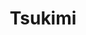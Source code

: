 ---
layout: place
title: "Tsukimi"
permalink: /texas/austin/tsukimi.html
stateAbbr: TX
stateName: Texas
cityName: Austin
seo:
  name: "Tsukimi"
  type: Restaurant
  links: https://www.tsukimiaustin.com/
description: "Looking for sushi in Austin, Texas? Check out Tsukimi for a delightful Japanese dining experience. Enjoy a variety of sushi and other dishes in a welcoming a..."
place_id: ChIJWW1mSSPPRIYRriBy7jZ9QgY
photos:
  - name: >-
      places/ChIJWW1mSSPPRIYRriBy7jZ9QgY/photos/AeeoHcLxRFgmdXPitdVgZNJdgGcHhWVXG1Y3dDvosUyT9wrcc4NJxxrCasXavHyHd6E22JPoHZOTZZYJ7XhfwCqFkgm26e4bM2LBegsaqpfUTTEMEg6G_ND3h5OCuFj1HUtlCdq8FZMB635u2vryf9Wv4w4I2BEEu2IRUbB10n1SHYI9zVo86rCG42LWXbZ0WtOLAkp0pXZpOQQILrFN0OTqx0_LvF_-z7_86UPI5rpkBDMehYdvOJElIf3k7QZcBi84zvKSiw3Ho5qEy8OE4IpkrSouhE7HDb7IGi2bc6loCeFz4g
    widthPx: 4800
    heightPx: 3200
    authorAttributions:
      - displayName: Tsukimi
        uri: https://maps.google.com/maps/contrib/102633979665514436753
        photoUri: >-
          https://lh3.googleusercontent.com/a-/ALV-UjVIPQ7HP3M19gjYbfJ332SGIIntHs2aAMRMhUQoCK-Z6sd4A4gs=s100-p-k-no-mo
    flagContentUri: >-
      https://www.google.com/local/imagery/report/?cb_client=maps_api_places.places_api&image_key=!1e10!2sAF1QipOJu287FjngFKTA2ebS8AtXMGIQGSNHKX_y-oki&hl=en-US
    googleMapsUri: >-
      https://www.google.com/maps/place//data=!3m4!1e2!3m2!1sAF1QipOJu287FjngFKTA2ebS8AtXMGIQGSNHKX_y-oki!2e10!4m2!3m1!1s0x8644cf2349666d59:0x6427d36ee7220ae
  - name: >-
      places/ChIJWW1mSSPPRIYRriBy7jZ9QgY/photos/AeeoHcIz4RhHOJugUebYx1PPbkpx7ALx4w3Z4s_i_OVA8KXgJy6l4-eMEUVEzjPTgdyFHZ98pgXEAYcbZ5JNXbCoLRUWz99GTxOAkCxb0tq4X5u8HgEDp7w16bxHf1q-Ysponem4mREhJNJ0V_sB7CYy5PNA7SDSk8vUMCBQhS223GQNynJ5667Xy8ZUagmqrKnHuAldGTJul6rEbePZMlGHVT3SWoMkUezjB288C7qdtfDw4VnHNIqULW7M9aotvMAisW3xWWR4jcxxwANh91TuMqV0C6utuTCaIXi6xT2c-tlW_g
    widthPx: 2048
    heightPx: 1536
    authorAttributions:
      - displayName: Tsukimi
        uri: https://maps.google.com/maps/contrib/102633979665514436753
        photoUri: >-
          https://lh3.googleusercontent.com/a-/ALV-UjVIPQ7HP3M19gjYbfJ332SGIIntHs2aAMRMhUQoCK-Z6sd4A4gs=s100-p-k-no-mo
    flagContentUri: >-
      https://www.google.com/local/imagery/report/?cb_client=maps_api_places.places_api&image_key=!1e10!2sAF1QipPn4i9XqP0gvVJO3MFSeBflgyJ7-YpgAz-nCwnv&hl=en-US
    googleMapsUri: >-
      https://www.google.com/maps/place//data=!3m4!1e2!3m2!1sAF1QipPn4i9XqP0gvVJO3MFSeBflgyJ7-YpgAz-nCwnv!2e10!4m2!3m1!1s0x8644cf2349666d59:0x6427d36ee7220ae
  - name: >-
      places/ChIJWW1mSSPPRIYRriBy7jZ9QgY/photos/AeeoHcKJqJStlLN6pf_2Y-p6RjW4WRzB2WwvblO2w2O7h0TtqXo_FqGsT25caFR0VnsmthdtY9jl6yu_1KSDRDXCrFpfmSr0YkYjxlYTwfDoM96cB9okXki1k6CpHsPZyz8VNgk5UYsxiVmUy9c9_HDWA30R8wz1xONs0jKdA41fqiiW9pLNlZX4ImiF18SZGFLp6uqhGyMH0Ua4XAKaP0vwctsmRNUNj1RI3SI2j7qyIi9AtgwcqTY-fU2Lnsnp5ZfUSh341ByAgdDKiH4t_piPrIxAK08MIKojldG0tUkQwV1Uxx6k8VUU349jid-tJGezANAA9cfFxp7xpsytSHBbGY-plclY5fh50bgJ87tFS-Y4h52t2K72Wj4G1FEjSl6AREUVvMDs7qw-7PKQ5KjECYFR6lftf_VlXY2AdX1exymtWaTbIKLCa6X1YBU2Xg
    widthPx: 3000
    heightPx: 4000
    authorAttributions:
      - displayName: James Hannusch
        uri: https://maps.google.com/maps/contrib/114994317181262341014
        photoUri: >-
          https://lh3.googleusercontent.com/a-/ALV-UjXAb3jVtC4UfaK0S10L3VRhf8r72cjRYdy-YESDSB2FgUODb88g=s100-p-k-no-mo
    flagContentUri: >-
      https://www.google.com/local/imagery/report/?cb_client=maps_api_places.places_api&image_key=!1e10!2sCIABIhADycTjvjZmzGfM_lcAA3NK&hl=en-US
    googleMapsUri: >-
      https://www.google.com/maps/place//data=!3m4!1e2!3m2!1sCIABIhADycTjvjZmzGfM_lcAA3NK!2e10!4m2!3m1!1s0x8644cf2349666d59:0x6427d36ee7220ae
  - name: >-
      places/ChIJWW1mSSPPRIYRriBy7jZ9QgY/photos/AeeoHcIMWxEcbtVrVFBLiqVXsaoQn95vzZs8dcpCByMzVbYuCvFxy7b2xMwInqW-RxC9q1FL87RpyybloiApZduuBf1kt8eUeJRMiCAjZrZ-dTDmNhyUa8_JMMe2iJqUUJVTijpux0k7bpi0Nx2pzo6PhbdXyNyknmBjomnzjwBOesF592NXSngx-FEMoBcgWbW5uA3WG8J2FfCpU6CHANfn2iCHbuCDxFS1D3XVFq7Q9YgOtVtw-0qga_E-HjDWns3k2dK1toYfA2aP_cb239IrPvRsveJrqVq-gE_gm5OGFxu-Y_1BAiy08XaMe5-A9fBiTt0w4PyNxLbz0q9cfuRBp3bWixB1wZe42n1UNX90fQCW85DRHR09Ot-17dG-pY3r1Oqqo5h4-jiXyJ0xR0ivaCZfQmTf2CiwMrB8bhkAdmIQVhSm
    widthPx: 4032
    heightPx: 3024
    authorAttributions:
      - displayName: Dirtex Austin LLC
        uri: https://maps.google.com/maps/contrib/110897591937060447488
        photoUri: >-
          https://lh3.googleusercontent.com/a-/ALV-UjWSIS1CpbtF4NA8d-joSR3-ipAsjFHukYRQ1bxMu5qfI9uFmWE=s100-p-k-no-mo
    flagContentUri: >-
      https://www.google.com/local/imagery/report/?cb_client=maps_api_places.places_api&image_key=!1e10!2sCIHM0ogKEICAgMDQ5LuxgQE&hl=en-US
    googleMapsUri: >-
      https://www.google.com/maps/place//data=!3m4!1e2!3m2!1sCIHM0ogKEICAgMDQ5LuxgQE!2e10!4m2!3m1!1s0x8644cf2349666d59:0x6427d36ee7220ae
  - name: >-
      places/ChIJWW1mSSPPRIYRriBy7jZ9QgY/photos/AeeoHcK_t71elzGYJo-IUiSmsGC0ZvSYxlWQThf3wTtARGzbJjTXUQ6KV6UsMC3g8xpdAulgTRrF0M0vXB9ilbhPE8SB9LxPavQUsJVsvVT972dYZLFe3KnCcxfnUXWvSAyFtzcP_be8EoqXxwGYATETJxqMIeV6okYlKpOQTUnsr9L1OvqPefloIHkHaAsCgkKfFyO-211C2y-RY07dX5kroBQJ0p9lA9C2xEEA4Yz3ANFmcIoRYS8rRTfeovxNAKL_L_smP5TPAtczhaTYiGYf4r1UVvl2eWHtQX9kTKbVKwsdXTZ4k4jk5tPgAyyw-x3haZqk0bNFQrM2YjrR5-0Kp8EtkZPtdoTlx1pwFsLKcnu7pCC43wx-GUQBiW6GG0JLN3TH5M-8IcgR-YCW8P62s9skSOJljoaGA_XzA4bcZQsAf7Zl
    widthPx: 4032
    heightPx: 3024
    authorAttributions:
      - displayName: Sean A
        uri: https://maps.google.com/maps/contrib/104644236926830828308
        photoUri: >-
          https://lh3.googleusercontent.com/a-/ALV-UjVDuEBwtOh1xJYYWoZmIZ8YFrlV7vOEk5OoLH2WRXL9r_mNKhwIfw=s100-p-k-no-mo
    flagContentUri: >-
      https://www.google.com/local/imagery/report/?cb_client=maps_api_places.places_api&image_key=!1e10!2sCIHM0ogKEICAgIDG2t7J-AE&hl=en-US
    googleMapsUri: >-
      https://www.google.com/maps/place//data=!3m4!1e2!3m2!1sCIHM0ogKEICAgIDG2t7J-AE!2e10!4m2!3m1!1s0x8644cf2349666d59:0x6427d36ee7220ae
  - name: >-
      places/ChIJWW1mSSPPRIYRriBy7jZ9QgY/photos/AeeoHcIjuymHgwBBRZCcc5N7FKZk6n4ncWYRHHokNUjEc888OdH2jgTi0DBG9AbACnclvc3doloUmbskz5eLjeY-SwlS0yX-qAKdBwrcxy4GsSkidP0qCdHwBXEDAzJzOgRwTWbU8wH6t8XcKT_VjaaLMisifHmbvtrcZaLJGD0kzbtpUSISRRa5bImXWhFhTGH4SQosk_xMynBlYZXtGGClOzC8d40qPVz_shHMrZA4JdZFqqmjg44Ia1djRDKiwihvJ9zRXjhpyctnFYkD0kCQkV8tedfhj2NxqA8esb20R2bEPQ
    widthPx: 640
    heightPx: 640
    authorAttributions:
      - displayName: Tsukimi
        uri: https://maps.google.com/maps/contrib/102633979665514436753
        photoUri: >-
          https://lh3.googleusercontent.com/a-/ALV-UjVIPQ7HP3M19gjYbfJ332SGIIntHs2aAMRMhUQoCK-Z6sd4A4gs=s100-p-k-no-mo
    flagContentUri: >-
      https://www.google.com/local/imagery/report/?cb_client=maps_api_places.places_api&image_key=!1e10!2sAF1QipOER0F7a2bwlWt9-_m0FtQM5-o1GSDsnVskWpfA&hl=en-US
    googleMapsUri: >-
      https://www.google.com/maps/place//data=!3m4!1e2!3m2!1sAF1QipOER0F7a2bwlWt9-_m0FtQM5-o1GSDsnVskWpfA!2e10!4m2!3m1!1s0x8644cf2349666d59:0x6427d36ee7220ae
  - name: >-
      places/ChIJWW1mSSPPRIYRriBy7jZ9QgY/photos/AeeoHcK2cTvA5ONTyufIYhMGYty1ke4eSGVM53h7Blt-8GGMCqofqRzDxmkFxF92ylPqg1fHMlo0v0Ajkb_NwOETOooL0Ss9q8wAlotQwBzrSAqDk63W4nkjN9vfBlzQWiocQQuBC492DV-hVvg2BVO0BY_vIGKZsbg-GVnz2itNxg1s7ToozpZCMojP8iCkTgICCHWtzxb-xfmfFWt062aylF-_2hGc_WlqHcN1Gyj7yYI-VMPOVL5cKO107BbACfehIB3XC6xBlGnOq3pTMeHFpoE7fPFZxNBzo3lZz9mnoECA0TjeZdenAaY4WuuXma7Vvt7SkuwyWFBH7Dp7KdhfniH_horcmc7Ak-uFkVT-fb5olA_FDU2PdJ-93BcaMlXgap_XT8cdCBTmkDW9V9Xkisncvtb5UxmkPC1bqrM7KiL8Hw
    widthPx: 4032
    heightPx: 3024
    authorAttributions:
      - displayName: Dirtex Austin LLC
        uri: https://maps.google.com/maps/contrib/110897591937060447488
        photoUri: >-
          https://lh3.googleusercontent.com/a-/ALV-UjWSIS1CpbtF4NA8d-joSR3-ipAsjFHukYRQ1bxMu5qfI9uFmWE=s100-p-k-no-mo
    flagContentUri: >-
      https://www.google.com/local/imagery/report/?cb_client=maps_api_places.places_api&image_key=!1e10!2sCIHM0ogKEICAgMDQ5LuxQQ&hl=en-US
    googleMapsUri: >-
      https://www.google.com/maps/place//data=!3m4!1e2!3m2!1sCIHM0ogKEICAgMDQ5LuxQQ!2e10!4m2!3m1!1s0x8644cf2349666d59:0x6427d36ee7220ae
  - name: >-
      places/ChIJWW1mSSPPRIYRriBy7jZ9QgY/photos/AeeoHcLL-s0eiDjO4l4JQcs3M24TCdtM8dJUhASM-6_EsZ_mlQ74PCJ55EakFfdxNuwOMGHvqFz4GzztOjLV0JVwb-egmKWIK5brx6qgp3h-9elL5dw1-fazRGs0wAIDFaq3heh9qYtSRK5hJn0ZcXCe4F3_olCiRCYa7OMZ-BCeHZguxdu9u5x12zqdGUN0ehXRJarEzGdH8suPPl401MtzCVjVBbRmLDrZFZ0Inzaado6GlaZLYmFF0qYlt6ft240ns-TdenMF6f_Mt2kkTrgZG7Ldu-q-9TqednHRfMR7nqpyrny-X_JVmel4CSVwobyzLWPjcIvevDxSsjEqF_nl71fUJ4SHkwDNGPNWjeGSP0LWFD3lVWvvL0XVHS0HhOkikzhmSykH0DIvrSTGfe0CebrYukisY6w3B0Rur8yQdEjZcQ
    widthPx: 4080
    heightPx: 3072
    authorAttributions:
      - displayName: Michael Wei
        uri: https://maps.google.com/maps/contrib/108768630787763085283
        photoUri: >-
          https://lh3.googleusercontent.com/a-/ALV-UjU2YJYf3DJRGYXpTv1ONyxAXZWvPXRS3Qa0UxLfeUcKB9i7Fgo70g=s100-p-k-no-mo
    flagContentUri: >-
      https://www.google.com/local/imagery/report/?cb_client=maps_api_places.places_api&image_key=!1e10!2sCIHM0ogKEICAgIDB__r9eQ&hl=en-US
    googleMapsUri: >-
      https://www.google.com/maps/place//data=!3m4!1e2!3m2!1sCIHM0ogKEICAgIDB__r9eQ!2e10!4m2!3m1!1s0x8644cf2349666d59:0x6427d36ee7220ae
  - name: >-
      places/ChIJWW1mSSPPRIYRriBy7jZ9QgY/photos/AeeoHcIfzyJ5I-iN3jsWORp9AVU-i3YzqoxiOCNhzWtfLEDVDDY0X4HFJZf1ww5s8cHqU5NCP5RzJX1krn52csqTkLz8b5Fhv9UCW3RfrjvyvmsOL_vI9KjbgiDFirG_dXZwhovFGork9ni0G8lM_qUQzvkKcabMVhRfuuWaGo1RxTzUpz1E5z1uDcwxCCXya4d847VdhtfxN-U6nBJ8WldCorKz4kM3q2SXqvN_ejMB87goExAyVnN75vfW46vKGfQnqWFtWmI2G3OGfhQgd3DqBkrK5d-LBHR15E5ISdi2wXm84KMIiq-kwAC8nCbd6PXkM1UNoudIwo-2Bh6t_sr5_icfwzin8EFQcsgHjCYex-oHH_RajXQHFMph2tcRzRza2-dnV3mx8LwFL0SrJwXPhCmBSE7tkJ0sYtxYVsCAIb-_Q3aD
    widthPx: 3024
    heightPx: 4032
    authorAttributions:
      - displayName: Jqiatx
        uri: https://maps.google.com/maps/contrib/108359549497708383153
        photoUri: >-
          https://lh3.googleusercontent.com/a-/ALV-UjVbXWb1S9SAFg-ip_r4A7EUzlwYNAfAY2NJIwQPfytQBLrftiIH=s100-p-k-no-mo
    flagContentUri: >-
      https://www.google.com/local/imagery/report/?cb_client=maps_api_places.places_api&image_key=!1e10!2sCIHM0ogKEICAgIC7p8LAmQE&hl=en-US
    googleMapsUri: >-
      https://www.google.com/maps/place//data=!3m4!1e2!3m2!1sCIHM0ogKEICAgIC7p8LAmQE!2e10!4m2!3m1!1s0x8644cf2349666d59:0x6427d36ee7220ae
  - name: >-
      places/ChIJWW1mSSPPRIYRriBy7jZ9QgY/photos/AeeoHcIh4OwCYViPaHeuRILS-yCv3OI0gejwYbmsXXoUKGNmYqONe-wmqStQSCp-DNUCn1AaF50Y9WT4Vw4h8V9H3qKOe_wKG82hgHzOnJrIsWViOUXORgnxSPR0-eWxVaFEK948eeOffHwrwJYTfYyFOuCM6V_auC_o4AC3bHX0QeIR926PyjoeDht6l08Be-3fcHXKhbzzJX3yCsH8YsPcj-rLE151azLHsNFq_iHCg_tOD5nodyHfkFn80tyWpGaAUrFl3NcBs4KVvEohwRSiLowknASODVetmK5fZ3BYqORb_OtwGyeCFUIVzF82mDGiqECny39FV41ZFLD9kgib7Df9Nfy_LnIprtDrgswCesyIHgwtwtKaV55dlIxWfa__9b2cmAmtQ_MSr9gA4rI8RVfU1VP5a8RSDqfkmnJYYOW_zLRQ
    widthPx: 4032
    heightPx: 3024
    authorAttributions:
      - displayName: John Smith
        uri: https://maps.google.com/maps/contrib/108610900973352691642
        photoUri: >-
          https://lh3.googleusercontent.com/a-/ALV-UjUExZ0rWG-DXa_T8XVw7Rcbyb47YYg4z4RGdfHrav11zOzn84giVw=s100-p-k-no-mo
    flagContentUri: >-
      https://www.google.com/local/imagery/report/?cb_client=maps_api_places.places_api&image_key=!1e10!2sCIHM0ogKEICAgIDprZeEiwE&hl=en-US
    googleMapsUri: >-
      https://www.google.com/maps/place//data=!3m4!1e2!3m2!1sCIHM0ogKEICAgIDprZeEiwE!2e10!4m2!3m1!1s0x8644cf2349666d59:0x6427d36ee7220ae
address: 12400 N Interstate Hwy 35 A-111, Austin, TX 78753, USA
street: 12400 N Interstate Hwy 35 A-111
city: Austin
state: TX
zip: '78753'
country: USA
neighborhood: Gracy Woods
latitude: '30.404119'
longitude: '-97.676021'
accessibility_options:
  wheelchairAccessibleParking: true
  wheelchairAccessibleEntrance: true
  wheelchairAccessibleRestroom: true
  wheelchairAccessibleSeating: true
business_status: OPERATIONAL
name: Tsukimi
google_maps_links:
  directionsUri: >-
    https://www.google.com/maps/dir//''/data=!4m7!4m6!1m1!4e2!1m2!1m1!1s0x8644cf2349666d59:0x6427d36ee7220ae!3e0
  placeUri: https://maps.google.com/?cid=451060587572633774
  writeAReviewUri: >-
    https://www.google.com/maps/place//data=!4m3!3m2!1s0x8644cf2349666d59:0x6427d36ee7220ae!12e1
  reviewsUri: >-
    https://www.google.com/maps/place//data=!4m4!3m3!1s0x8644cf2349666d59:0x6427d36ee7220ae!9m1!1b1
  photosUri: >-
    https://www.google.com/maps/place//data=!4m3!3m2!1s0x8644cf2349666d59:0x6427d36ee7220ae!10e5
primary_type: Sushi Restaurant
opening_hours:
  regular: null
  current: null
secondary_opening_hours:
  regular:
    weekdayDescriptions: null
    type: null
  current:
    weekdayDescriptions: null
    type: null
phone: (512) 386-1037
price_level: PRICE_LEVEL_MODERATE
price_range: $30 &ndash; $50
rating: '4.2'
rating_count: 777
website: https://www.tsukimiaustin.com/
reviews: null
parking_options: null
payment_options: null
allow_dogs: null
curbside_pickup: null
delivery: null
dine_in: null
good_for_children: null
good_for_groups: null
good_for_sports: null
live_music: null
menu_for_children: null
outdoor_seating: null
reservable: null
restroom: null
serves_beer: null
serves_breakfast: null
serves_brunch: null
serves_cocktails: null
serves_coffee: null
serves_dinner: null
serves_dessert: null
serves_lunch: null
serves_vegetarian_food: null
serves_wine: null
takeout: null
summary: null

---